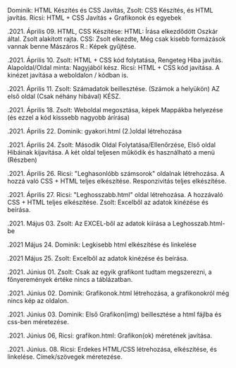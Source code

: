Dominik: HTML Készítés és CSS Javítás, Zsolt: CSS Készítés, és HTML javítás. Ricsi: HTML + CSS Javítás + Grafikonok és egyebek

.2021. Április 09.
HTML, CSS Készítése:
HTML: Írása elkezdődött Oszkár által. Zsolt alakított rajta.
CSS: Zsolt elkezdte, Még csak kisebb formázások vannak benne
Mászáros R.: Képek gyűjtése.

.2021. Április 10.
Zsolt: HTML + CSS kód folytatása, Rengeteg Hiba javítás.
Alapoldal/Oldal minta: Nagyjából kész.
Ricsi: HTML + CSS kód javítása. 
A kinézet javítása a weboldalon / kódban is.

.2021. Április 11.
Zsolt: Számadatok beillesztése. (Számok a helyükön)
AZ első oldal (Csak néhány hibával) KÉSZ.

.2021. Április 18.
Zsolt: Weboldal megosztása, képek Mappákba helyezése (és ezzel a kód kisssebb nagyobb árírása)

.2021. Április 22.
Dominik: gyakori.html (2.)oldal létrehozása

.2021. Április 24.
Zsolt: Második Oldal Folytatása/Ellenőrzése, Első oldal Hibáinak kijavítása. A két oldal teljesen működik és használható a menü (Részben)

.2021. Április 26.
Ricsi: "Leghasonlóbb számsorok" oldalnak létrehozása. A hozzá való CSS + HTML teljes elkészítése. Responzivitás teljes elkészítése.

.2021. Április 27.
Ricsi: "Leghosszabb.html" oldal létrehozása. A hozzávaló CSS + HTML teljes elkészítése.
Zsolt: Excelből az adatok kinézése és beírása.

.2021. Május 03.
Zsolt: Az EXCEL-ből az adatok kiírása a Leghosszab.html-be


.2021 Május 24.
Dominik: Legkisebb html elkészítése és linkelése

.2021 Május 25.
Zsolt: Excelből az adatok kinézése és beírása.

.2021. Június 01.
Zsolt: Csak az egyik grafikont tudtam megszerezni, a főnyeremények értéke nincs a táblázatban.

.2021. Június 02.
Dominik: Grafikonok.html létrehozása, a grafikonokról még nincs kép az oldalon.

.2021. Június 03.
Dominik: Első Grafikon(img) beillesztése a html fájlba és css-ben méretezése.

.2021. Június 06,
Ricsi: grafikon.html: Grafikon(ok) méretének javítása.

.2021. Június. 08.
Ricsi: Erdekes HTML/CSS létrehozása, elkészítése, és linkelése. Címek/szövegek méretezése.
